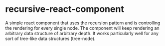 # recursive-react-component

 A simple react component that uses the recursion pattern and is controlling the rendering for every single node. The component will keep rendering an arbitrary data structure of arbitrary depth. It works particularly well for any sort of tree-like data structures (tree-node).